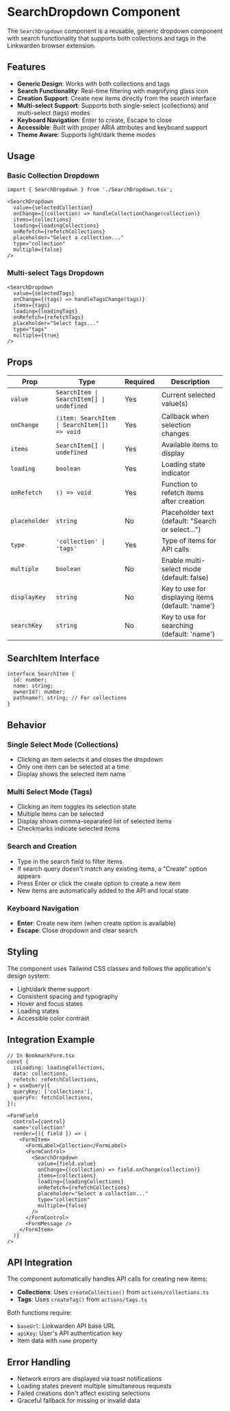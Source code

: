 # SearchDropdown Component

The `SearchDropdown` component is a reusable, generic dropdown component with search functionality that supports both collections and tags in the Linkwarden browser extension.

## Features

- **Generic Design**: Works with both collections and tags
- **Search Functionality**: Real-time filtering with magnifying glass icon
- **Creation Support**: Create new items directly from the search interface
- **Multi-select Support**: Supports both single-select (collections) and multi-select (tags) modes
- **Keyboard Navigation**: Enter to create, Escape to close
- **Accessible**: Built with proper ARIA attributes and keyboard support
- **Theme Aware**: Supports light/dark theme modes

## Usage

### Basic Collection Dropdown

```tsx
import { SearchDropdown } from './SearchDropdown.tsx';

<SearchDropdown
  value={selectedCollection}
  onChange={(collection) => handleCollectionChange(collection)}
  items={collections}
  loading={loadingCollections}
  onRefetch={refetchCollections}
  placeholder="Select a collection..."
  type="collection"
  multiple={false}
/>
```

### Multi-select Tags Dropdown

```tsx
<SearchDropdown
  value={selectedTags}
  onChange={(tags) => handleTagsChange(tags)}
  items={tags}
  loading={loadingTags}
  onRefetch={refetchTags}
  placeholder="Select tags..."
  type="tags"
  multiple={true}
/>
```

## Props

| Prop | Type | Required | Description |
|------|------|----------|-------------|
| `value` | `SearchItem \| SearchItem[] \| undefined` | Yes | Current selected value(s) |
| `onChange` | `(item: SearchItem \| SearchItem[]) => void` | Yes | Callback when selection changes |
| `items` | `SearchItem[] \| undefined` | Yes | Available items to display |
| `loading` | `boolean` | Yes | Loading state indicator |
| `onRefetch` | `() => void` | Yes | Function to refetch items after creation |
| `placeholder` | `string` | No | Placeholder text (default: "Search or select...") |
| `type` | `'collection' \| 'tags'` | Yes | Type of items for API calls |
| `multiple` | `boolean` | No | Enable multi-select mode (default: false) |
| `displayKey` | `string` | No | Key to use for displaying items (default: 'name') |
| `searchKey` | `string` | No | Key to use for searching (default: 'name') |

## SearchItem Interface

```tsx
interface SearchItem {
  id: number;
  name: string;
  ownerId?: number;
  pathname?: string; // For collections
}
```

## Behavior

### Single Select Mode (Collections)
- Clicking an item selects it and closes the dropdown
- Only one item can be selected at a time
- Display shows the selected item name

### Multi Select Mode (Tags)
- Clicking an item toggles its selection state
- Multiple items can be selected
- Display shows comma-separated list of selected items
- Checkmarks indicate selected items

### Search and Creation
- Type in the search field to filter items
- If search query doesn't match any existing items, a "Create" option appears
- Press Enter or click the create option to create a new item
- New items are automatically added to the API and local state

### Keyboard Navigation
- **Enter**: Create new item (when create option is available)
- **Escape**: Close dropdown and clear search

## Styling

The component uses Tailwind CSS classes and follows the application's design system:

- Light/dark theme support
- Consistent spacing and typography
- Hover and focus states
- Loading states
- Accessible color contrast

## Integration Example

```tsx
// In BookmarkForm.tsx
const {
  isLoading: loadingCollections,
  data: collections,
  refetch: refetchCollections,
} = useQuery({
  queryKey: ['collections'],
  queryFn: fetchCollections,
});

<FormField
  control={control}
  name="collection"
  render={({ field }) => (
    <FormItem>
      <FormLabel>Collection</FormLabel>
      <FormControl>
        <SearchDropdown
          value={field.value}
          onChange={(collection) => field.onChange(collection)}
          items={collections}
          loading={loadingCollections}
          onRefetch={refetchCollections}
          placeholder="Select a collection..."
          type="collection"
          multiple={false}
        />
      </FormControl>
      <FormMessage />
    </FormItem>
  )}
/>
```

## API Integration

The component automatically handles API calls for creating new items:

- **Collections**: Uses `createCollection()` from `actions/collections.ts`
- **Tags**: Uses `createTag()` from `actions/tags.ts`

Both functions require:
- `baseUrl`: Linkwarden API base URL
- `apiKey`: User's API authentication key
- Item data with `name` property

## Error Handling

- Network errors are displayed via toast notifications
- Loading states prevent multiple simultaneous requests
- Failed creations don't affect existing selections
- Graceful fallback for missing or invalid data